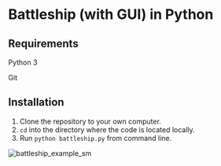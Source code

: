 # Battleship (with GUI) in Python

## Requirements

Python 3

Git

## Installation

1. Clone the repository to your own computer. 
2. ```cd``` into the directory where the code is located locally.
3. Run ```python battleship.py``` from command line.

![battleship_example_sm](https://user-images.githubusercontent.com/85808475/159609537-6f5dcb39-4cab-4a69-9141-6e969bbd7a0c.gif)

